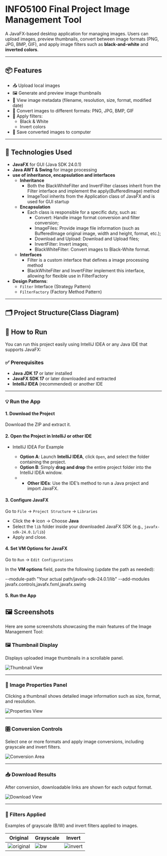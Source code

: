 # INFO5100 Final Project Image Management Tool

A JavaFX-based desktop application for managing images. Users can upload images, preview thumbnails, convert between image formats (PNG, JPG, BMP, GIF), and apply image filters such as **black-and-white** and **inverted colors**.

---

## 📦 Features

- 📤 Upload local images
- 🖼️ Generate and preview image thumbnails
- 📑 View image metadata (filename, resolution, size, format, modified date)
- 🔄 Convert images to different formats: PNG, JPG, BMP, GIF
- 🎨 Apply filters:
  - Black & White
  - Invert colors
- 💾 Save converted images to computer

---

## 🎯 Technologies Used

- **JavaFX** for GUI (Java SDK 24.0.1)
- **Java AWT & Swing** for image processing
- **use of inheritance, encapsulation and interfaces**
  - **Inheritance**
    - Both the BlackWhiteFilter and InvertFilter classes inherit from the Filter interface and implement the apply(BufferedImage) method
    - ImageTool inherits from the Application class of JavaFX and is used for GUI startup
  - **Encapsulation**
    - Each class is responsible for a specific duty, such as:
      - Convert: Handle image format conversion and filter conversion;
      - ImageFiles: Provide image file information (such as BufferedImage original image, width and height, format, etc.);
      - Download and Upload: Download and Upload files;
      - InvertFilter: Invert images;
      - BlackWhiteFilter: Convert images to Black-White format.
  - **Interfaces**
    - Filter is a custom interface that defines a image processing method
    - BlackWhiteFilter and InvertFilter implement this interface, allowing for flexible use in FilterFactory
- **Design Patterns**:
  - `Filter` Interface (Strategy Pattern)
  - `FilterFactory` (Factory Method Pattern)

---

## 🗂️ Project Structure(Class Diagram)



## 🚀 How to Run

You can run this project easily using IntelliJ IDEA or any Java IDE that supports JavaFX:

### ✅ Prerequisites

- **Java JDK 17** or later installed  
- **JavaFX SDK 17** or later downloaded and extracted  
- **IntelliJ IDEA** (recommended) or another IDE

---

### 💡 Run the App

#### 1. Download the Project

Download the ZIP and extract it.

#### 2. Open the Project in IntelliJ or other IDE
- IntelliJ IDEA For Example

  - **Option A**: Launch **IntelliJ IDEA**, click `Open`, and select the folder containing the project.
  - **Option B**: Simply **drag and drop** the entire project folder into the IntelliJ IDEA window.
  - - **Other IDEs**: Use the IDE’s method to run a Java project and import JavaFX.

#### 3. Configure JavaFX

Go to `File` → `Project Structure` → `Libraries`

- Click the ➕ icon → Choose **Java**
- Select the `lib` folder inside your downloaded JavaFX SDK (e.g., `javafx-sdk-24.0.1/lib`)
- Apply and close.

#### 4. Set VM Options for JavaFX

Go to `Run` → `Edit Configurations`

In the **VM options** field, paste the following (update the path as needed):

--module-path "Your actual path/javafx-sdk-24.0.1/lib" --add-modules javafx.controls,javafx.fxml,javafx.swing

#### 5. Run the App

## 🖼️ Screenshots

Here are some screenshots showcasing the main features of the Image Management Tool:

### 🖼️ Thumbnail Display
Displays uploaded image thumbnails in a scrollable panel.

![Thumbnail View](screenshots/thumbnail-view.png)

---

### 📝 Image Properties Panel
Clicking a thumbnail shows detailed image information such as size, format, and resolution.

![Properties View](screenshots/properties-view.png)

---

### 🎛️ Conversion Controls
Select one or more formats and apply image conversions, including grayscale and invert filters.

![Conversion Area](screenshots/convert-view.png)

---

### 📥 Download Results
After conversion, downloadable links are shown for each output format.

![Download View](screenshots/download-view.png)

---

### 🎨 Filters Applied
Examples of grayscale (B/W) and invert filters applied to images.

| Original | Grayscale | Invert |
|----------|-----------|--------|
| ![original](screenshots/sample-original.png) | ![bw](screenshots/sample-bw.png) | ![invert](screenshots/sample-invert.png) |







